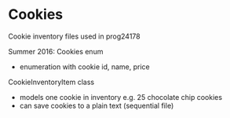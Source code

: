 # Cookies
Cookie inventory files used in prog24178

Summer 2016: 
Cookies enum
- enumeration with cookie id, name, price

CookieInventoryItem class
- models one cookie in inventory e.g. 25 chocolate chip cookies
- can save cookies to a plain text (sequential file)
